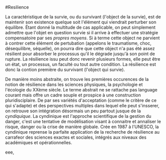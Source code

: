 #Resilience


La caractéristique de la survie, ou du survivant (l'object de la survie), est de maintenir son existence quelque soit l'élément qui viendrait perturber son équilibre. Étant donné la multitude de cas applicable, on peut simplement admettre que l'objet en question survie si il arrive à effectuer une stratégie compensatoire par ses *propres moyens*. Si à terme cette object ne parvient à contrer  cette élément de pertubation (appelons le traumatisme, choc, désequilibre, séquelle), on pourra dire que cette object n'a pas été assez résilient pour absorber le processus qu'il le dégrade jusqu'à son point de rupture. La résilience issu peut donc revenir plusieurs formes, elle peut être un état, un processus, un faculté ou tout autre condition. La résilience est donc la contion première du survivant (l'object qui survie).

De manière moins abstraite, on trouve les premières occurences de la notion de résilience dans les sciences physiques, la psychologie et l'écologie du XXème siècle. Le terme abstrait ne se rattache pas language courant mais offre un cadre souple et prospice à une construction pluridisciplaire. De par ses variétés d'acceptation  (comme le critère de ce qui s'adapte) et des perspectives multiples dans lequel elle peut s'insserer, on retrouve son intégration désormais un peu partout jusque de la *cyndiquique*. La cyndinique est l'approche scientifique de la gestion du danger, c'est une tentative de modélisation visant à connaitre et annaliser le risque, danger ou la crise de manière globale. Crée en 1987 à l'UNESCO, la cyndinique reprense la parfaite application de la recherche de résilience au carrafeor des sciences exactes et sociales, intégrés aux niveaux des académiques et opérationnelles.


eee,
